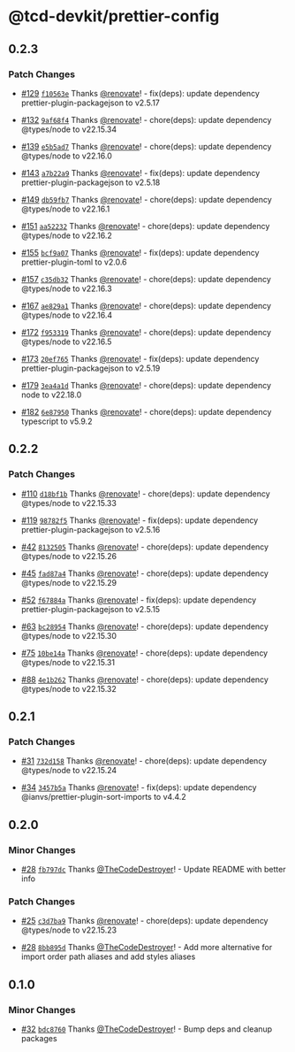 # @tcd-devkit/prettier-config

## 0.2.3

### Patch Changes

- [#129](https://github.com/TheCodeDestroyer/devkit/pull/129) [`f10563e`](https://github.com/TheCodeDestroyer/devkit/commit/f10563ef62419ff8802492a6908670c68e45ab93) Thanks [@renovate](https://github.com/apps/renovate)! - fix(deps): update dependency prettier-plugin-packagejson to v2.5.17

- [#132](https://github.com/TheCodeDestroyer/devkit/pull/132) [`9af68f4`](https://github.com/TheCodeDestroyer/devkit/commit/9af68f4de855b61101d10f9684d4151af54200ad) Thanks [@renovate](https://github.com/apps/renovate)! - chore(deps): update dependency @types/node to v22.15.34

- [#139](https://github.com/TheCodeDestroyer/devkit/pull/139) [`e5b5ad7`](https://github.com/TheCodeDestroyer/devkit/commit/e5b5ad707555cf688376e0a27beea52b2ad69517) Thanks [@renovate](https://github.com/apps/renovate)! - chore(deps): update dependency @types/node to v22.16.0

- [#143](https://github.com/TheCodeDestroyer/devkit/pull/143) [`a7b22a9`](https://github.com/TheCodeDestroyer/devkit/commit/a7b22a95cfff4390814bc7c5801b79cd7495ab8d) Thanks [@renovate](https://github.com/apps/renovate)! - fix(deps): update dependency prettier-plugin-packagejson to v2.5.18

- [#149](https://github.com/TheCodeDestroyer/devkit/pull/149) [`db59fb7`](https://github.com/TheCodeDestroyer/devkit/commit/db59fb79dfc9df6c4fb47515f36030c91c7a9a79) Thanks [@renovate](https://github.com/apps/renovate)! - chore(deps): update dependency @types/node to v22.16.1

- [#151](https://github.com/TheCodeDestroyer/devkit/pull/151) [`aa52232`](https://github.com/TheCodeDestroyer/devkit/commit/aa5223295416d954638a64bd587442f80b33b04e) Thanks [@renovate](https://github.com/apps/renovate)! - chore(deps): update dependency @types/node to v22.16.2

- [#155](https://github.com/TheCodeDestroyer/devkit/pull/155) [`bcf9a07`](https://github.com/TheCodeDestroyer/devkit/commit/bcf9a0785460df325ccf7cc0350a2576235ec216) Thanks [@renovate](https://github.com/apps/renovate)! - fix(deps): update dependency prettier-plugin-toml to v2.0.6

- [#157](https://github.com/TheCodeDestroyer/devkit/pull/157) [`c35db32`](https://github.com/TheCodeDestroyer/devkit/commit/c35db32aa4f3f690f32894468b68fe82b3e03dc3) Thanks [@renovate](https://github.com/apps/renovate)! - chore(deps): update dependency @types/node to v22.16.3

- [#167](https://github.com/TheCodeDestroyer/devkit/pull/167) [`ae829a1`](https://github.com/TheCodeDestroyer/devkit/commit/ae829a19461615436e9aca120a3a5256d995474d) Thanks [@renovate](https://github.com/apps/renovate)! - chore(deps): update dependency @types/node to v22.16.4

- [#172](https://github.com/TheCodeDestroyer/devkit/pull/172) [`f953319`](https://github.com/TheCodeDestroyer/devkit/commit/f9533194c0fb7254b9afcca3cb37608f107710d0) Thanks [@renovate](https://github.com/apps/renovate)! - chore(deps): update dependency @types/node to v22.16.5

- [#173](https://github.com/TheCodeDestroyer/devkit/pull/173) [`20ef765`](https://github.com/TheCodeDestroyer/devkit/commit/20ef765e7ac2dcbabd9a4b55086bb2656d46c425) Thanks [@renovate](https://github.com/apps/renovate)! - fix(deps): update dependency prettier-plugin-packagejson to v2.5.19

- [#179](https://github.com/TheCodeDestroyer/devkit/pull/179) [`3ea4a1d`](https://github.com/TheCodeDestroyer/devkit/commit/3ea4a1d4d717296aa33034901172c4d47a2f87b1) Thanks [@renovate](https://github.com/apps/renovate)! - chore(deps): update dependency node to v22.18.0

- [#182](https://github.com/TheCodeDestroyer/devkit/pull/182) [`6e87950`](https://github.com/TheCodeDestroyer/devkit/commit/6e8795015a09291130de01a0e2e289234570c5e4) Thanks [@renovate](https://github.com/apps/renovate)! - chore(deps): update dependency typescript to v5.9.2

## 0.2.2

### Patch Changes

- [#110](https://github.com/TheCodeDestroyer/devkit/pull/110) [`d18bf1b`](https://github.com/TheCodeDestroyer/devkit/commit/d18bf1b5c1fb36923ca847e8831de30e07763b24) Thanks [@renovate](https://github.com/apps/renovate)! - chore(deps): update dependency @types/node to v22.15.33

- [#119](https://github.com/TheCodeDestroyer/devkit/pull/119) [`98782f5`](https://github.com/TheCodeDestroyer/devkit/commit/98782f587a22804728ad38b3d7966bc3619efe58) Thanks [@renovate](https://github.com/apps/renovate)! - fix(deps): update dependency prettier-plugin-packagejson to v2.5.16

- [#42](https://github.com/TheCodeDestroyer/devkit/pull/42) [`8132505`](https://github.com/TheCodeDestroyer/devkit/commit/8132505b81dccb163c689a98495ac18f47e35e02) Thanks [@renovate](https://github.com/apps/renovate)! - chore(deps): update dependency @types/node to v22.15.26

- [#45](https://github.com/TheCodeDestroyer/devkit/pull/45) [`fad87a4`](https://github.com/TheCodeDestroyer/devkit/commit/fad87a46ccae63b816ea3a4223c825972a5d6a08) Thanks [@renovate](https://github.com/apps/renovate)! - chore(deps): update dependency @types/node to v22.15.29

- [#52](https://github.com/TheCodeDestroyer/devkit/pull/52) [`f67884a`](https://github.com/TheCodeDestroyer/devkit/commit/f67884a4c73859d36ae1e43cfb272f5cd9e134ca) Thanks [@renovate](https://github.com/apps/renovate)! - fix(deps): update dependency prettier-plugin-packagejson to v2.5.15

- [#63](https://github.com/TheCodeDestroyer/devkit/pull/63) [`bc28954`](https://github.com/TheCodeDestroyer/devkit/commit/bc2895460827e304b48419284cf23b255efbfd45) Thanks [@renovate](https://github.com/apps/renovate)! - chore(deps): update dependency @types/node to v22.15.30

- [#75](https://github.com/TheCodeDestroyer/devkit/pull/75) [`10be14a`](https://github.com/TheCodeDestroyer/devkit/commit/10be14a7edf75db5ce9f4ed508ac3e6c749ae941) Thanks [@renovate](https://github.com/apps/renovate)! - chore(deps): update dependency @types/node to v22.15.31

- [#88](https://github.com/TheCodeDestroyer/devkit/pull/88) [`4e1b262`](https://github.com/TheCodeDestroyer/devkit/commit/4e1b2623e664c2f044773aa99a4776d24f67a230) Thanks [@renovate](https://github.com/apps/renovate)! - chore(deps): update dependency @types/node to v22.15.32

## 0.2.1

### Patch Changes

- [#31](https://github.com/TheCodeDestroyer/devkit/pull/31) [`732d158`](https://github.com/TheCodeDestroyer/devkit/commit/732d158f007bcbf1c7770bc4c8111dd6dc756080) Thanks [@renovate](https://github.com/apps/renovate)! - chore(deps): update dependency @types/node to v22.15.24

- [#34](https://github.com/TheCodeDestroyer/devkit/pull/34) [`3457b5a`](https://github.com/TheCodeDestroyer/devkit/commit/3457b5ab1816e2cb04ed90935ff2d5572cb86f83) Thanks [@renovate](https://github.com/apps/renovate)! - fix(deps): update dependency @ianvs/prettier-plugin-sort-imports to v4.4.2

## 0.2.0

### Minor Changes

- [#28](https://github.com/TheCodeDestroyer/devkit/pull/28) [`fb797dc`](https://github.com/TheCodeDestroyer/devkit/commit/fb797dc8d6f47e4535e7a206a4a5f1c8f979db45) Thanks [@TheCodeDestroyer](https://github.com/TheCodeDestroyer)! - Update README with better info

### Patch Changes

- [#25](https://github.com/TheCodeDestroyer/devkit/pull/25) [`c3d7ba9`](https://github.com/TheCodeDestroyer/devkit/commit/c3d7ba9c3097a1780167dbb84e5217dbe4b2bae3) Thanks [@renovate](https://github.com/apps/renovate)! - chore(deps): update dependency @types/node to v22.15.23

- [#28](https://github.com/TheCodeDestroyer/devkit/pull/28) [`8bb895d`](https://github.com/TheCodeDestroyer/devkit/commit/8bb895db1de203039b65b05dc58528c752f6feea) Thanks [@TheCodeDestroyer](https://github.com/TheCodeDestroyer)! - Add more alternative for import order path aliases and add styles aliases

## 0.1.0

### Minor Changes

- [#32](https://github.com/TheCodeDestroyer/devkit/pull/32) [`bdc8760`](https://github.com/TheCodeDestroyer/devkit/commit/bdc87609699071b2624c35a62437a315ee2baec6) Thanks [@TheCodeDestroyer](https://github.com/TheCodeDestroyer)! - Bump deps and cleanup packages
